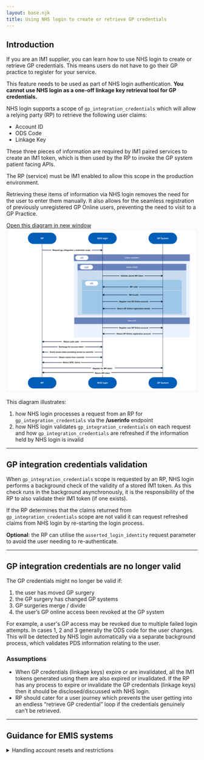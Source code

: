 ```yaml
---
layout: base.njk
title: Using NHS login to create or retrieve GP credentials
---
```


## Introduction

If you are an IM1 supplier, you can learn how to use NHS login to create or retrieve GP credentials. This means users do not have to go their GP practice to register for your service.

This feature needs to be used as part of NHS login authentication. **You cannot use NHS login as a one-off linkage key retrieval tool for GP credentials.**

NHS login supports a scope of `gp_integration_credentials` which will allow a relying party (RP) to retrieve the following user claims:

- Account ID
- ODS Code
- Linkage Key

These three pieces of information are required by IM1 paired services to create an IM1 token, which is then used by the RP to invoke the GP system patient facing APIs. 

The RP (service) must be IM1 enabled to allow this scope in the production environment. 

Retrieving these items of information via NHS login removes the need for the user to enter them manually. It also allows for the seamless registration of previously unregistered GP Online users, preventing the need to visit to a GP Practice.

<div class="design-example">
<a href="https://raw.githubusercontent.com/nhsconnect/nhslogin/main/src/images/gp-credentials-diagram.png" class="design-example__pop-out" target="_blank">Open this diagram in new window</a>
    <div class="code-embed">
    <img class="nhsuk-image__img" src="https://github.com/nhsconnect/nhslogin/raw/main/src/images/gp-credentials-diagram.png" alt="Diagram illustrating GP credentials request and validation">
</div>
</div>

This diagram illustrates:
1. how NHS login processes a request from an RP for `gp_integration_credentials` via the **/userinfo** endpoint
2. how NHS login validates `gp_integration_credentials` on each request and how `gp_integration_credentials` are refreshed if the information held by NHS login is invalid

---

## GP integration credentials validation

When `gp_integration_credentials` scope is requested by an RP, NHS login performs a background check of the validity of a stored IM1 token. As this check runs in the background asynchronously, it is the responsibility of the RP to also validate their IM1 token (if one exists).

If the RP determines that the claims returned from `gp_integration_credentials` scope are not valid it can request refreshed claims from NHS login by re-starting the login process.

**Optional**: the RP can utilise the `asserted_login_identity` request parameter to avoid the user needing to re-authenticate.

---

## GP integration credentials are no longer valid

The GP credentials might no longer be valid if:

1. the user has moved GP surgery
2. the GP surgery has changed GP systems
3. GP surgeries merge / divide
4. the user’s GP online access been revoked at the GP system

For example, a user's GP access may be revoked due to multiple failed login attempts. In cases 1, 2 and 3 generally the ODS code for the user changes. This will be detected by NHS login automatically via a separate background process, which validates PDS information relating to the user.

### Assumptions

- When GP credentials (linkage keys) expire or are invalidated, all the IM1 tokens generated using them are also expired or invalidated. If the RP has any process to expire or invalidate the GP credentials (linkage keys) then it should be disclosed/discussed with NHS login.
- RP should cater for a user journey which prevents the user getting into an endless “retrieve GP credential” loop if the credentials genuinely can’t be retrieved.

---

<div class="nhsuk-card nhsuk-card" id="NHSDS">
  <div class="nhsuk-card__content">
<h2> Guidance for EMIS systems</h2>
      <details class="nhsuk-details nhsuk-expander--no-outline">
        <summary class="nhsuk-details__summary">
          <span class="nhsuk-details__summary-text">
            Handling account resets and restrictions
          </span>
        </summary>
      <ul class="nhsuk-inside-box-text" style="max-width:none;">    

EMIS Web accounts can be reset, either by: 
<ul>
<li>the user</li>
<li>the GP practice (for example, when suspicious activity is detected)</li>
</ul>
          
After a reset, the account enters a “Restricted” state until the user reauthenticates via NHS login.

To resolve this, if your POST /Session response includes: `ApplicationLinkLevel:"Restricted"` redirect the user back to NHS login. 

They will be prompted to reauthenticate, lifting the restriction on their account.

<details class="nhsuk-details nhsuk-expander--no-outline">
        <summary class="nhsuk-details__summary">
          <span class="nhsuk-details__summary-text">
            Avoiding unnecessary calls to me/applications 
          </span>
        </summary>
      <div class="nhsuk-details__text nhsuk-grid-row">
      <div class="nhsuk-grid-column-full width">
      <ul class="nhsuk-inside-box-text" style="max-width:none;">    

Some partners are triggering unecessary `me_applications` on every NHS login. This results in a confirmation email being sent to the user each time. 

To avoid this, follow these steps:

Initial login:
<ul>
<li>When a user logs in via NHS login for the first time, you'll receive a linkage key.</li>
<li>Use this linkage key to call `me_applications` and obtain the Access Identity GUID.</li>
<li>Store both the linkage key and the Access Identity GUID securely.</li>
</ul>

Subsequent logins:
<ul>
<li>On each login, compare the returned linkage key with the one you've stored.</li>
<li>If it's the same: use the stored GUID to establish the user session.</li>
<li>If it's different: use the new linkage key to retrieve a fresh GUID via me/applications, then update your stored values.</li>
</ul>

</div>
</div>
</div>
</div>
